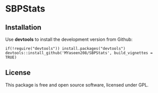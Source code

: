 # SBPStats

## Installation
Use **devtools** to install the development version from Github:

```{r}
if(!require("devtools")) install.packages("devtools")
devtools::install_github('MYaseen208/SBPStats', build_vignettes = TRUE)
```

## License
This package is free and open source software, licensed under GPL.
